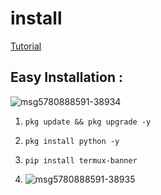 # install

[Tutorial](https://youtu.be/D27NvUUfCsw?si=X36w9kzFhCiRSgF-)

## Easy Installation :
![msg5780888591-38934](https://github.com/user-attachments/assets/c426c8e2-d3f0-4e98-9fbd-4cc53b7bfe91)


1. `pkg update && pkg upgrade -y`

2. `pkg install python -y`

3. `pip install termux-banner`

4. ![msg5780888591-38935](https://github.com/user-attachments/assets/206a06bf-1fd2-4a0f-acad-1d68382a9265)
